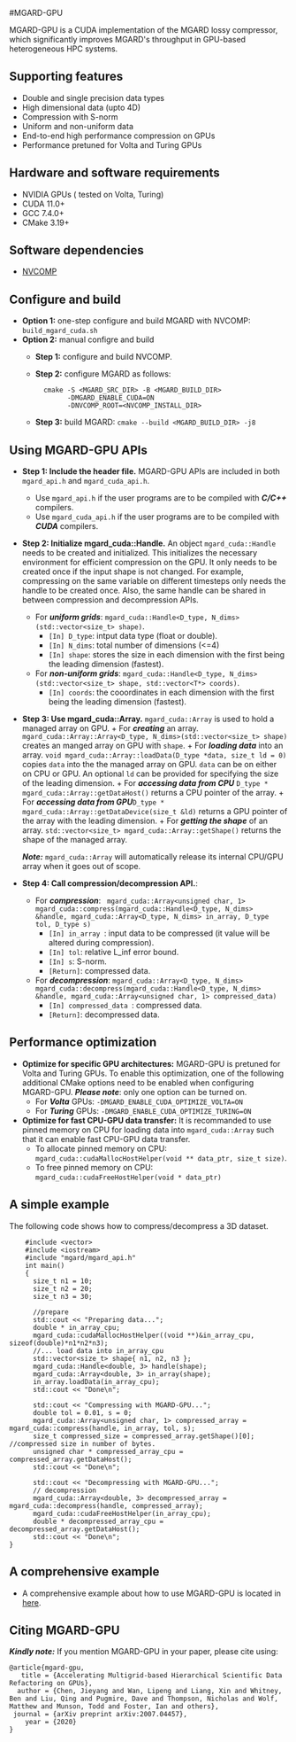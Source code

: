 #MGARD-GPU

MGARD-GPU is a CUDA implementation of the MGARD lossy compressor, which significantly improves MGARD's throughput in GPU-based heterogeneous HPC systems.

## Supporting features
* Double and single precision data types
* High dimensional data (upto 4D)
* Compression with S-norm
* Uniform and non-uniform data
* End-to-end high performance compression on GPUs
* Performance pretuned for Volta and Turing GPUs 

## Hardware and software requirements
* NVIDIA GPUs ( tested on Volta, Turing)
* CUDA 11.0+
* GCC 7.4.0+
* CMake 3.19+

## Software dependencies 
* [NVCOMP][nvcomp]

[nvcomp]: https://github.com/NVIDIA/nvcomp.git
## Configure and build
* **Option 1:** one-step configure and build MGARD with NVCOMP: ```build_mgard_cuda.sh```
* **Option 2:** manual configre and build
	+ **Step 1:** configure and build NVCOMP.
	+ **Step 2:** configure MGARD as follows:

			cmake -S <MGARD_SRC_DIR> -B <MGARD_BUILD_DIR>
				  -DMGARD_ENABLE_CUDA=ON
				  -DNVCOMP_ROOT=<NVCOMP_INSTALL_DIR> 
			
	+ **Step 3:** build MGARD: ```cmake --build <MGARD_BUILD_DIR> -j8```

## Using MGARD-GPU APIs

* **Step 1: Include the header file.** MGARD-GPU APIs are included in both ```mgard_api.h``` and ```mgard_cuda_api.h```.
     + Use ```mgard_api.h``` if the user programs are to be compiled with ***C/C++*** compilers.
     + Use ```mgard_cuda_api.h``` if the user programs are to be compiled with ***CUDA*** compilers.

* **Step 2: Initialize mgard_cuda::Handle.**
An object ```mgard_cuda::Handle``` needs to be created and initialized. This initializes the necessary environment for efficient compression on the GPU. It only needs to be created once if the input shape is not changed. For example, compressing on the same variable on different timesteps only needs the handle to be created once. Also, the same handle can be shared in between compression and decompression APIs.
     + For ***uniform grids***: ```mgard_cuda::Handle<D_type, N_dims>(std::vector<size_t> shape)```.
        + ```[In] D_type```: intput data type (float or double).
        + ```[In] N_dims```: total number of dimensions (<=4)
        + ```[In] shape```: stores the size in each dimension with the first being the leading dimension (fastest).
     + For ***non-uniform grids***: ```mgard_cuda::Handle<D_type, N_dims>(std::vector<size_t> shape, std::vector<T*> coords)```. 
        + ```[In] coords```: the cooordinates in each dimension with the first being the leading dimension (fastest).
 
* **Step 3: Use mgard_cuda::Array.** ```mgard_cuda::Array``` is used to hold a managed array on GPU.
	  +  For ***creating*** an array. ```mgard_cuda::Array::Array<D_type, N_dims>(std::vector<size_t> shape)``` creates an manged array on GPU with ```shape```.
	  +  For ***loading data*** into an array. ```void mgard_cuda::Array::loadData(D_type *data, size_t ld = 0)``` copies ```data``` into the the managed array on GPU. ```data``` can be on either on CPU or GPU. An optional ```ld``` can be provided for specifying the size of the leading dimension.
	  +  For ***accessing data from CPU*** ```D_type * mgard_cuda::Array::getDataHost()``` returns a CPU pointer of the array.
	  +  For ***accessing data from GPU***```D_type * mgard_cuda::Array::getDataDevice(size_t &ld)``` returns a GPU pointer of the array with the leading dimension.
	  +  For ***getting the shape*** of an array. ```std::vector<size_t> mgard_cuda::Array::getShape()``` returns the shape of the managed array.

   ***Note:*** ```mgard_cuda::Array``` will automatically release its internal CPU/GPU array when it goes out of scope.

* **Step 4: Call compression/decompression API.**:
  	+ For ***compression***: ```
			mgard_cuda::Array<unsigned char, 1> mgard_cuda::compress(mgard_cuda::Handle<D_type, N_dims> &handle, mgard_cuda::Array<D_type, N_dims> in_array, D_type tol, D_type s)```
     	- ```[In] in_array ```: input data to be compressed (it value will be altered during compression).
	  	- ```[In] tol```: relative L_inf error bound.
	  	- ```[In] s```: S-norm.
	  	- ```[Return]```: compressed data.
  	+ For ***decompression***: ```mgard_cuda::Array<D_type, N_dims> mgard_cuda::decompress(mgard_cuda::Handle<D_type, N_dims> &handle, mgard_cuda::Array<unsigned char, 1> compressed_data)```    
  		- ```[In] compressed_data ```: compressed data.
  		- ```[Return]```: decompressed data.

## Performance optimization

* **Optimize for specific GPU architectures:** MGARD-GPU is pretuned for Volta and Turing GPUs. To enable this optimization, one of the following additional CMake options need to be enabled when configuring MGARD-GPU. ***Please note***: only one option can be turned on.
	+ For ***Volta*** GPUs: ```-DMGARD_ENABLE_CUDA_OPTIMIZE_VOLTA=ON```
	+ For ***Turing*** GPUs: ```-DMGARD_ENABLE_CUDA_OPTIMIZE_TURING=ON```
* **Optimize for fast CPU-GPU data transfer:** It is recommanded to use pinned memory on CPU for loading data into ```mgard_cuda::Array``` such that it can enable fast CPU-GPU data transfer. 
	+ To allocate pinned memory on CPU: ```mgard_cuda::cudaMallocHostHelper(void ** data_ptr, size_t size)```.
	+ To free pinned memory on CPU: ```mgard_cuda::cudaFreeHostHelper(void * data_ptr)```
	                                      

## A simple example
The following code shows how to compress/decompress a 3D dataset. 

		#include <vector>
		#include <iostream>
		#include "mgard/mgard_api.h"
		int main() 
		{
		  size_t n1 = 10;
		  size_t n2 = 20;
		  size_t n3 = 30;
		
		  //prepare 
		  std::cout << "Preparing data...";
		  double * in_array_cpu;
		  mgard_cuda::cudaMallocHostHelper((void **)&in_array_cpu, sizeof(double)*n1*n2*n3);
		  //... load data into in_array_cpu
		  std::vector<size_t> shape{ n1, n2, n3 };
		  mgard_cuda::Handle<double, 3> handle(shape);
		  mgard_cuda::Array<double, 3> in_array(shape);
		  in_array.loadData(in_array_cpu);
		  std::cout << "Done\n";
		
		  std::cout << "Compressing with MGARD-GPU...";
		  double tol = 0.01, s = 0;
		  mgard_cuda::Array<unsigned char, 1> compressed_array = mgard_cuda::compress(handle, in_array, tol, s);
		  size_t compressed_size = compressed_array.getShape()[0]; //compressed size in number of bytes.          
		  unsigned char * compressed_array_cpu = compressed_array.getDataHost();
		  std::cout << "Done\n";
		
		  std::cout << "Decompressing with MGARD-GPU...";
		  // decompression
		  mgard_cuda::Array<double, 3> decompressed_array = mgard_cuda::decompress(handle, compressed_array);
		  mgard_cuda::cudaFreeHostHelper(in_array_cpu);
		  double * decompressed_array_cpu = decompressed_array.getDataHost();
		  std::cout << "Done\n";
	}

## A comprehensive example
* A comprehensive example about how to use MGARD-GPU is located in [here][example].

[example]:tests/gpu-cuda

## Citing MGARD-GPU
***Kindly note:*** If you mention MGARD-GPU in your paper, please cite using:

```
@article{mgard-gpu,
   title = {Accelerating Multigrid-based Hierarchical Scientific Data Refactoring on GPUs},
  author = {Chen, Jieyang and Wan, Lipeng and Liang, Xin and Whitney, Ben and Liu, Qing and Pugmire, Dave and Thompson, Nicholas and Wolf, Matthew and Munson, Todd and Foster, Ian and others},
 journal = {arXiv preprint arXiv:2007.04457},
    year = {2020}
}
```